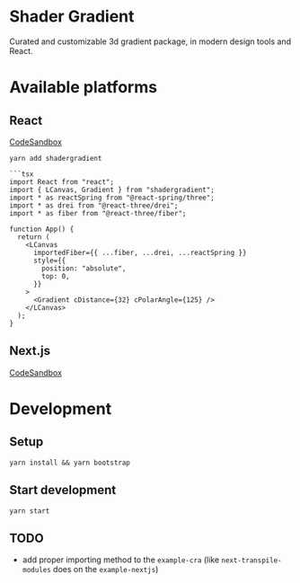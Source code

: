 # Shader Gradient
Curated and customizable 3d gradient package, in modern design tools and React.


# Available platforms

## React

[CodeSandbox](https://codesandbox.io/s/github/ruucm/shadergradient/tree/main/packages/example-cra)

```
yarn add shadergradient

```tsx
import React from "react";
import { LCanvas, Gradient } from "shadergradient";
import * as reactSpring from "@react-spring/three";
import * as drei from "@react-three/drei";
import * as fiber from "@react-three/fiber";

function App() {
  return (
    <LCanvas
      importedFiber={{ ...fiber, ...drei, ...reactSpring }}
      style={{
        position: "absolute",
        top: 0,
      }}
    >
      <Gradient cDistance={32} cPolarAngle={125} />
    </LCanvas>
  );
}
```



## Next.js

[CodeSandbox](https://codesandbox.io/s/github/ruucm/shadergradient/tree/main/packages/example-nextjs)




# Development

## Setup

```
yarn install && yarn bootstrap
```

## Start development

```
yarn start
```

## TODO
- add proper importing method to the `example-cra` (like `next-transpile-modules` does on the `example-nextjs`)
